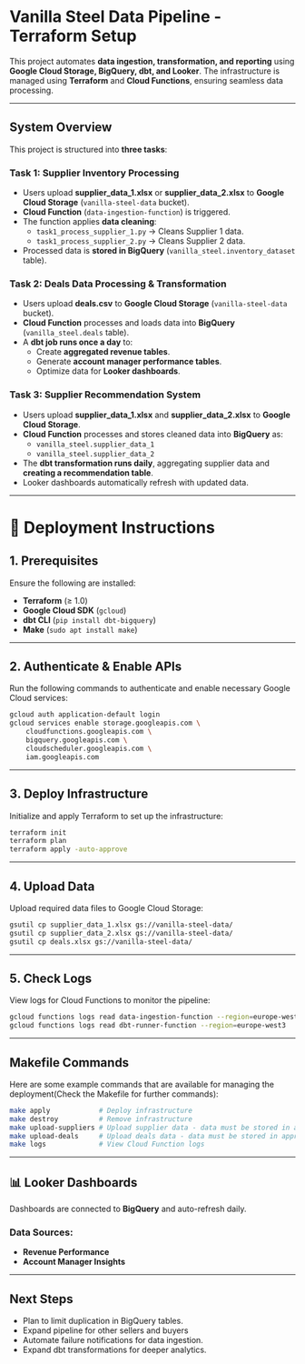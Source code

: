 # Vanilla Steel Data Pipeline - Terraform Setup

This project automates **data ingestion, transformation, and reporting** using **Google Cloud Storage, BigQuery, dbt, and Looker**. The infrastructure is managed using **Terraform** and **Cloud Functions**, ensuring seamless data processing.

---

## **System Overview**
This project is structured into **three tasks**:

### **Task 1: Supplier Inventory Processing**
- Users upload **supplier_data_1.xlsx** or **supplier_data_2.xlsx** to **Google Cloud Storage** (`vanilla-steel-data` bucket).
- **Cloud Function** (`data-ingestion-function`) is triggered.
- The function applies **data cleaning**:
  - `task1_process_supplier_1.py` → Cleans Supplier 1 data.
  - `task1_process_supplier_2.py` → Cleans Supplier 2 data.
- Processed data is **stored in BigQuery** (`vanilla_steel.inventory_dataset` table).

### **Task 2: Deals Data Processing & Transformation**
- Users upload **deals.csv** to **Google Cloud Storage** (`vanilla-steel-data` bucket).
- **Cloud Function** processes and loads data into **BigQuery** (`vanilla_steel.deals` table).
- A **dbt job runs once a day** to:
  - Create **aggregated revenue tables**.
  - Generate **account manager performance tables**.
  - Optimize data for **Looker dashboards**.

### **Task 3: Supplier Recommendation System**
- Users upload **supplier_data_1.xlsx** and **supplier_data_2.xlsx** to **Google Cloud Storage**.
- **Cloud Function** processes and stores cleaned data into **BigQuery** as:
  - `vanilla_steel.supplier_data_1`
  - `vanilla_steel.supplier_data_2`
- The **dbt transformation runs daily**, aggregating supplier data and **creating a recommendation table**.
- Looker dashboards automatically refresh with updated data.

---

# 🚀 Deployment Instructions

## 1. Prerequisites
Ensure the following are installed:

- **Terraform** (≥ 1.0)
- **Google Cloud SDK** (`gcloud`)
- **dbt CLI** (`pip install dbt-bigquery`)
- **Make** (`sudo apt install make`)

---

## 2. Authenticate & Enable APIs
Run the following commands to authenticate and enable necessary Google Cloud services:

```sh
gcloud auth application-default login
gcloud services enable storage.googleapis.com \
    cloudfunctions.googleapis.com \
    bigquery.googleapis.com \
    cloudscheduler.googleapis.com \
    iam.googleapis.com
```

---

## 3️. Deploy Infrastructure
Initialize and apply Terraform to set up the infrastructure:

```sh
terraform init
terraform plan
terraform apply -auto-approve
```

---

## 4. Upload Data
Upload required data files to Google Cloud Storage:

```sh
gsutil cp supplier_data_1.xlsx gs://vanilla-steel-data/
gsutil cp supplier_data_2.xlsx gs://vanilla-steel-data/
gsutil cp deals.xlsx gs://vanilla-steel-data/
```

---

## 5️. Check Logs
View logs for Cloud Functions to monitor the pipeline:

```sh
gcloud functions logs read data-ingestion-function --region=europe-west3
gcloud functions logs read dbt-runner-function --region=europe-west3
```

---

## Makefile Commands
Here are some example commands that are available for managing the deployment(Check the Makefile for further commands):

```sh
make apply            # Deploy infrastructure
make destroy          # Remove infrastructure
make upload-suppliers # Upload supplier data - data must be stored in appropiate directory
make upload-deals     # Upload deals data - data must be stored in appropiate directory
make logs             # View Cloud Function logs
```

---

## 📊 Looker Dashboards
Dashboards are connected to **BigQuery** and auto-refresh daily.

### **Data Sources:**
- **Revenue Performance**
- **Account Manager Insights**

---

## Next Steps
- Plan to limit duplication in BigQuery tables.
- Expand pipeline for other sellers and buyers
- Automate failure notifications for data ingestion.
- Expand dbt transformations for deeper analytics.



